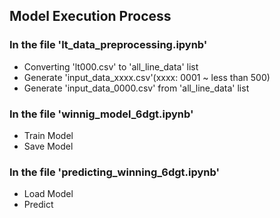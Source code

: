 ## Model Execution Process

### In the file 'lt_data_preprocessing.ipynb'
- Converting 'lt000.csv' to 'all_line_data' list
- Generate 'input_data_xxxx.csv'(xxxx: 0001 ~ less than 500)
- Generate 'input_data_0000.csv' from 'all_line_data' list

### In the file 'winnig_model_6dgt.ipynb'
- Train Model
- Save Model

### In the file 'predicting_winning_6dgt.ipynb'
- Load Model
- Predict

